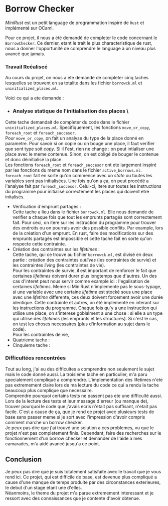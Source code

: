 # Borrow Checker

_MiniRust_ est un petit language de programmation inspiré de `Rust` et implémenté sur OCaml.

Pour ce projet, il nous a été demandé de completer le code concernant le `BorrowChecker`. Ce dernier, etant le trait le plus characteristique de rust, nous a donner l'opportunité de comprendre le language à un niveau plus avancé que jamais. 

### Travail Reéaliseé
Au cours du projet, on nous a ete demande de completer cinq taches lesquelles se trouvent en sa totalite dans les fichier `borrowck.ml` et `uninitialized_places.ml`.

Voici ce qui a ete demande : 

- ### Analyse statique de l'initialisation des places \
Cette tache demandait de completer du code dans le fichier `uninitialized_places.ml`. Specifiquement, les fonctions `move_or_copy`, `foreach_root` et `foreach_succesor`. \
Pour `move_or_copy`, on fait un analyse du type de la place donné en parametre. Pour savoir si on copie ou on bouge une place, il faut verifier que sont type soit _copy_. Si il l'est, rien ne change : on peut intialiser une place avec le meme contenue. Sinon, on est obligé de bouger le contenue et donc déinitialisé la place. \
Les fonctions `foreach_root` et `foreach_succesor` ont ete largement inspiré par les fonctions du meme nom dans le fichier `active_borrows.ml`. `foreach_root` fait en sorte qu'on commence avec un _state_ ou toutes les variables sont pas initialisées. Une fois qu'on a ça, on peut procédé a l'analyse fait par `foreach_succesor`. Celui-ci, itere sur toutes les instructions du programme pour initialisé correctement les places qui doivent etre initalisés.  
- Vérification d'emprunt partagés : \
Cette tache a lieu dans le fichier `borrowck.ml`. Elle nous demande de verifier a chaque fois que tout les emprunts partagés sont correctement fait. Pour ceci, on itere sur les instruction du programme pour trouver des endroits ou on pourrais avoir des possible conflits. Par example, lors de la création d'un emprunt. En rust, faire des modifications sur des emprunts partagés est impossible et cette tache fait en sorte qu'on respecte cette contrainte.
- Création des contraintes sur les _lifetimes_ : \
Cette tache, qui ce trouve au fichier `borrowck.ml`, est divisé en deux partie : création des contraintes _outlives_ (les contraintes de survie) et les contraintes _living_ (les contraintes de vie). \
Pour les contraintes de survie, il est important de renforcer le fait que certaines _lifetimes_ doivent durer plus longtemps que d'autres. Un des cas d'interet peut nous servir comme example ici : l'egalisation de certaines _lifetimes_. Meme si MiniRust n'implemente pas le sous-typage, si une variable avec une certaine _lifetime_ est stocké sous une place avec une _lifetime_ differente, ces deux doivent forcement avoir une durée identique. Cette contrainte et autres, on été implementé en interant sur les instructions du programme. Chaque fois qu'y a une instruction qui utilise une place, on s'interese goblalment a une chose : si elle a un type qui utilise des _lifetimes_ (les emprunts et les structures). Si c'est le cas, on test les choses necessaires (plus d'information au sujet dans le code). \
Pour les contraintes de vie, 
- Quatrieme tache : 
- Cinquieme tache : 

### Difficultées rencontrées

Tout au long, j'ai eu des difficultes a comprendre non seulement le sujet mais le code donné aussi. La troisieme tache en particulier, m'a paru specialement compliqué a comprendre. L'implementation des lifetimes n'ete pas extremement claire lors de ma lecture du code ce qui a rendu la tache beaucoup plus complique que necessaire. \
Comprendre pourquoi certains tests ne passent pas ete une difficulté aussi. Lors de la lecture des tests et leur message d'erreur (ou manque de), trouver pourquoi le code que j'avais ecris n'etait pas suffisant, n'etait pas facile. C'est a cause de ça, que je rend ce projet avec plusieurs tests de base sans passer meme si je sort avec l'impression d'avoir compris comment marche un borrow checker. \
Je peux pas dire que j'ai trouvé une solution a ces problemes, vu que le projet n'est pas completement finis. Cependant, faire des recherches sur le fonctionnement d'un borrow checker et demander de l'aide a mes camarades, m'a aidé avancé jusqu'a ce point. 

## Conclusion

Je peux pas dire que je suis totalement satisfaite avec le travail que je vous rend ici. Ce projet, qui est difficile de base, est devenue plus compliqué a cause d'une manque de temps produite par des circonstances exterieures, le debut d'un stage etant une d'elles. \
Néanmoins, le theme du projet m'a parue extremement interessant et je ressort avec des connaissances que je contente d'avoir obtenue. 